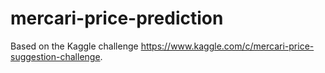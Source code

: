 # mercari-price-prediction

Based on the Kaggle challenge https://www.kaggle.com/c/mercari-price-suggestion-challenge. 